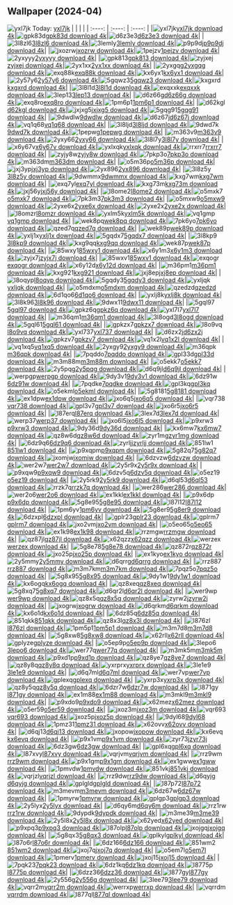 ## Wallpaper (2024-04)
![yxl7jk](https://w.wallhaven.cc/full/yx/wallhaven-yxl7jk.png) Today: [yxl7jk](https://th.wallhaven.cc/small/yx/yxl7jk.jpg)
|      |      |      |
| :----: | :----: | :----: |
|![yxl7jk](https://th.wallhaven.cc/small/yx/yxl7jk.jpg)[yxl7jk download 4k](https://wallhaven.cc/w/yxl7jk)|![gpk83d](https://th.wallhaven.cc/small/gp/gpk83d.jpg)[gpk83d download 4k](https://wallhaven.cc/w/gpk83d)|![d6z3e3](https://th.wallhaven.cc/small/d6/d6z3e3.jpg)[d6z3e3 download 4k](https://wallhaven.cc/w/d6z3e3)|
|![3l8zl6](https://th.wallhaven.cc/small/3l/3l8zl6.jpg)[3l8zl6 download 4k](https://wallhaven.cc/w/3l8zl6)|![3lemly](https://th.wallhaven.cc/small/3l/3lemly.jpg)[3lemly download 4k](https://wallhaven.cc/w/3lemly)|![p9p9dj](https://th.wallhaven.cc/small/p9/p9p9dj.jpg)[p9p9dj download 4k](https://wallhaven.cc/w/p9p9dj)|
|![jxozrw](https://th.wallhaven.cc/small/jx/jxozrw.jpg)[jxozrw download 4k](https://wallhaven.cc/w/jxozrw)|![1pejzv](https://th.wallhaven.cc/small/1p/1pejzv.jpg)[1pejzv download 4k](https://wallhaven.cc/w/1pejzv)|![2yxyyy](https://th.wallhaven.cc/small/2y/2yxyyy.jpg)[2yxyyy download 4k](https://wallhaven.cc/w/2yxyyy)|
|![gpk813](https://th.wallhaven.cc/small/gp/gpk813.jpg)[gpk813 download 4k](https://wallhaven.cc/w/gpk813)|![zyjxej](https://th.wallhaven.cc/small/zy/zyjxej.jpg)[zyjxej download 4k](https://wallhaven.cc/w/zyjxej)|![2yx1xx](https://th.wallhaven.cc/small/2y/2yx1xx.jpg)[2yx1xx download 4k](https://wallhaven.cc/w/2yx1xx)|
|![2yxgqg](https://th.wallhaven.cc/small/2y/2yxgqg.jpg)[2yxgqg download 4k](https://wallhaven.cc/w/2yxgqg)|![exq88k](https://th.wallhaven.cc/small/ex/exq88k.jpg)[exq88k download 4k](https://wallhaven.cc/w/exq88k)|![kx6yx1](https://th.wallhaven.cc/small/kx/kx6yx1.jpg)[kx6yx1 download 4k](https://wallhaven.cc/w/kx6yx1)|
|![2y57y6](https://th.wallhaven.cc/small/2y/2y57y6.jpg)[2y57y6 download 4k](https://wallhaven.cc/w/2y57y6)|![5gqwz3](https://th.wallhaven.cc/small/5g/5gqwz3.jpg)[5gqwz3 download 4k](https://wallhaven.cc/w/5gqwz3)|![kxgxrd](https://th.wallhaven.cc/small/kx/kxgxrd.jpg)[kxgxrd download 4k](https://wallhaven.cc/w/kxgxrd)|
|![3l8l1d](https://th.wallhaven.cc/small/3l/3l8l1d.jpg)[3l8l1d download 4k](https://wallhaven.cc/w/3l8l1d)|![exqxxk](https://th.wallhaven.cc/small/ex/exqxxk.jpg)[exqxxk download 4k](https://wallhaven.cc/w/exqxxk)|![3lep13](https://th.wallhaven.cc/small/3l/3lep13.jpg)[3lep13 download 4k](https://wallhaven.cc/w/3lep13)|
|![d6z66g](https://th.wallhaven.cc/small/d6/d6z66g.jpg)[d6z66g download 4k](https://wallhaven.cc/w/d6z66g)|![exq8ro](https://th.wallhaven.cc/small/ex/exq8ro.jpg)[exq8ro download 4k](https://wallhaven.cc/w/exq8ro)|![1pm6p1](https://th.wallhaven.cc/small/1p/1pm6p1.jpg)[1pm6p1 download 4k](https://wallhaven.cc/w/1pm6p1)|
|![d62kgl](https://th.wallhaven.cc/small/d6/d62kgl.jpg)[d62kgl download 4k](https://wallhaven.cc/w/d62kgl)|![jxjxg5](https://th.wallhaven.cc/small/jx/jxjxg5.jpg)[jxjxg5 download 4k](https://wallhaven.cc/w/jxjxg5)|![5gqg91](https://th.wallhaven.cc/small/5g/5gqg91.jpg)[5gqg91 download 4k](https://wallhaven.cc/w/5gqg91)|
|![9dwdlw](https://th.wallhaven.cc/small/9d/9dwdlw.jpg)[9dwdlw download 4k](https://wallhaven.cc/w/9dwdlw)|![d6z67j](https://th.wallhaven.cc/small/d6/d6z67j.jpg)[d6z67j download 4k](https://wallhaven.cc/w/d6z67j)|![vq1q68](https://th.wallhaven.cc/small/vq/vq1q68.jpg)[vq1q68 download 4k](https://wallhaven.cc/w/vq1q68)|
|![3l8ljd](https://th.wallhaven.cc/small/3l/3l8ljd.jpg)[3l8ljd download 4k](https://wallhaven.cc/w/3l8ljd)|![9dwd7k](https://th.wallhaven.cc/small/9d/9dwd7k.jpg)[9dwd7k download 4k](https://wallhaven.cc/w/9dwd7k)|![1pepwg](https://th.wallhaven.cc/small/1p/1pepwg.jpg)[1pepwg download 4k](https://wallhaven.cc/w/1pepwg)|
|![m363v9](https://th.wallhaven.cc/small/m3/m363v9.jpg)[m363v9 download 4k](https://wallhaven.cc/w/m363v9)|![2yxy66](https://th.wallhaven.cc/small/2y/2yxy66.jpg)[2yxy66 download 4k](https://wallhaven.cc/w/2yxy66)|![3l8l7y](https://th.wallhaven.cc/small/3l/3l8l7y.jpg)[3l8l7y download 4k](https://wallhaven.cc/w/3l8l7y)|
|![x6y67v](https://th.wallhaven.cc/small/x6/x6y67v.jpg)[x6y67v download 4k](https://wallhaven.cc/w/x6y67v)|![yxlxqk](https://th.wallhaven.cc/small/yx/yxlxqk.jpg)[yxlxqk download 4k](https://wallhaven.cc/w/yxlxqk)|![rrxrr7](https://th.wallhaven.cc/small/rr/rrxrr7.jpg)[rrxrr7 download 4k](https://wallhaven.cc/w/rrxrr7)|
|![zyjy8w](https://th.wallhaven.cc/small/zy/zyjy8w.jpg)[zyjy8w download 4k](https://wallhaven.cc/w/zyjy8w)|![7pkp3o](https://th.wallhaven.cc/small/7p/7pkp3o.jpg)[7pkp3o download 4k](https://wallhaven.cc/w/7pkp3o)|![m363dm](https://th.wallhaven.cc/small/m3/m363dm.jpg)[m363dm download 4k](https://wallhaven.cc/w/m363dm)|
|![o5m36p](https://th.wallhaven.cc/small/o5/o5m36p.jpg)[o5m36p download 4k](https://wallhaven.cc/w/o5m36p)|![jxj3yp](https://th.wallhaven.cc/small/jx/jxj3yp.jpg)[jxj3yp download 4k](https://wallhaven.cc/w/jxj3yp)|![2yx896](https://th.wallhaven.cc/small/2y/2yx896.jpg)[2yx896 download 4k](https://wallhaven.cc/w/2yx896)|
|![3l8z5y](https://th.wallhaven.cc/small/3l/3l8z5y.jpg)[3l8z5y download 4k](https://wallhaven.cc/w/3l8z5y)|![9dwmmx](https://th.wallhaven.cc/small/9d/9dwmmx.jpg)[9dwmmx download 4k](https://wallhaven.cc/w/9dwmmx)|![kxg7wm](https://th.wallhaven.cc/small/kx/kxg7wm.jpg)[kxg7wm download 4k](https://wallhaven.cc/w/kxg7wm)|
|![exq7yl](https://th.wallhaven.cc/small/ex/exq7yl.jpg)[exq7yl download 4k](https://wallhaven.cc/w/exq7yl)|![kxg73m](https://th.wallhaven.cc/small/kx/kxg73m.jpg)[kxg73m download 4k](https://wallhaven.cc/w/kxg73m)|![jxj56y](https://th.wallhaven.cc/small/jx/jxj56y.jpg)[jxj56y download 4k](https://wallhaven.cc/w/jxj56y)|
|![l8ome2](https://th.wallhaven.cc/small/l8/l8ome2.jpg)[l8ome2 download 4k](https://wallhaven.cc/w/l8ome2)|![o5mxk7](https://th.wallhaven.cc/small/o5/o5mxk7.jpg)[o5mxk7 download 4k](https://wallhaven.cc/w/o5mxk7)|![7pk3m3](https://th.wallhaven.cc/small/7p/7pk3m3.jpg)[7pk3m3 download 4k](https://wallhaven.cc/w/7pk3m3)|
|![o5mxw9](https://th.wallhaven.cc/small/o5/o5mxw9.jpg)[o5mxw9 download 4k](https://wallhaven.cc/w/o5mxw9)|![2yxe6x](https://th.wallhaven.cc/small/2y/2yxe6x.jpg)[2yxe6x download 4k](https://wallhaven.cc/w/2yxe6x)|![2yxe2x](https://th.wallhaven.cc/small/2y/2yxe2x.jpg)[2yxe2x download 4k](https://wallhaven.cc/w/2yxe2x)|
|![l8omzr](https://th.wallhaven.cc/small/l8/l8omzr.jpg)[l8omzr download 4k](https://wallhaven.cc/w/l8omzr)|![yxlm5k](https://th.wallhaven.cc/small/yx/yxlm5k.jpg)[yxlm5k download 4k](https://wallhaven.cc/w/yxlm5k)|![vq1gmp](https://th.wallhaven.cc/small/vq/vq1gmp.jpg)[vq1gmp download 4k](https://wallhaven.cc/w/vq1gmp)|
|![wek8pq](https://th.wallhaven.cc/small/we/wek8pq.jpg)[wek8pq download 4k](https://wallhaven.cc/w/wek8pq)|![7pk6yo](https://th.wallhaven.cc/small/7p/7pk6yo.jpg)[7pk6yo download 4k](https://wallhaven.cc/w/7pk6yo)|![qzed7q](https://th.wallhaven.cc/small/qz/qzed7q.jpg)[qzed7q download 4k](https://wallhaven.cc/w/qzed7q)|
|![wek89p](https://th.wallhaven.cc/small/we/wek89p.jpg)[wek89p download 4k](https://wallhaven.cc/w/wek89p)|![yxlj1x](https://th.wallhaven.cc/small/yx/yxlj1x.jpg)[yxlj1x download 4k](https://wallhaven.cc/w/yxlj1x)|![5gqdx7](https://th.wallhaven.cc/small/5g/5gqdx7.jpg)[5gqdx7 download 4k](https://wallhaven.cc/w/5gqdx7)|
|![3l8kp9](https://th.wallhaven.cc/small/3l/3l8kp9.jpg)[3l8kp9 download 4k](https://wallhaven.cc/w/3l8kp9)|![kxg9qq](https://th.wallhaven.cc/small/kx/kxg9qq.jpg)[kxg9qq download 4k](https://wallhaven.cc/w/kxg9qq)|![wek87p](https://th.wallhaven.cc/small/we/wek87p.jpg)[wek87p download 4k](https://wallhaven.cc/w/wek87p)|
|![85wxy1](https://th.wallhaven.cc/small/85/85wxy1.jpg)[85wxy1 download 4k](https://wallhaven.cc/w/85wxy1)|![x6y1m3](https://th.wallhaven.cc/small/x6/x6y1m3.jpg)[x6y1m3 download 4k](https://wallhaven.cc/w/x6y1m3)|![zyjx7j](https://th.wallhaven.cc/small/zy/zyjx7j.jpg)[zyjx7j download 4k](https://wallhaven.cc/w/zyjx7j)|
|![85wxv1](https://th.wallhaven.cc/small/85/85wxv1.jpg)[85wxv1 download 4k](https://wallhaven.cc/w/85wxv1)|![exqogr](https://th.wallhaven.cc/small/ex/exqogr.jpg)[exqogr download 4k](https://wallhaven.cc/w/exqogr)|![x6y12d](https://th.wallhaven.cc/small/x6/x6y12d.jpg)[x6y12d download 4k](https://wallhaven.cc/w/x6y12d)|
|![m36pm1](https://th.wallhaven.cc/small/m3/m36pm1.jpg)[m36pm1 download 4k](https://wallhaven.cc/w/m36pm1)|![kxg921](https://th.wallhaven.cc/small/kx/kxg921.jpg)[kxg921 download 4k](https://wallhaven.cc/w/kxg921)|![jxj8ep](https://th.wallhaven.cc/small/jx/jxj8ep.jpg)[jxj8ep download 4k](https://wallhaven.cc/w/jxj8ep)|
|![l8oqyp](https://th.wallhaven.cc/small/l8/l8oqyp.jpg)[l8oqyp download 4k](https://wallhaven.cc/w/l8oqyp)|![5gqdy3](https://th.wallhaven.cc/small/5g/5gqdy3.jpg)[5gqdy3 download 4k](https://wallhaven.cc/w/5gqdy3)|![yxljqk](https://th.wallhaven.cc/small/yx/yxljqk.jpg)[yxljqk download 4k](https://wallhaven.cc/w/yxljqk)|
|![o5mdxm](https://th.wallhaven.cc/small/o5/o5mdxm.jpg)[o5mdxm download 4k](https://wallhaven.cc/w/o5mdxm)|![qzedzd](https://th.wallhaven.cc/small/qz/qzedzd.jpg)[qzedzd download 4k](https://wallhaven.cc/w/qzedzd)|![6d1qo6](https://th.wallhaven.cc/small/6d/6d1qo6.jpg)[6d1qo6 download 4k](https://wallhaven.cc/w/6d1qo6)|
|![yxlj8k](https://th.wallhaven.cc/small/yx/yxlj8k.jpg)[yxlj8k download 4k](https://wallhaven.cc/w/yxlj8k)|![3l8k96](https://th.wallhaven.cc/small/3l/3l8k96.jpg)[3l8k96 download 4k](https://wallhaven.cc/w/3l8k96)|![9dwx11](https://th.wallhaven.cc/small/9d/9dwx11.jpg)[9dwx11 download 4k](https://wallhaven.cc/w/9dwx11)|
|![5gql97](https://th.wallhaven.cc/small/5g/5gql97.jpg)[5gql97 download 4k](https://wallhaven.cc/w/5gql97)|![gpkz6q](https://th.wallhaven.cc/small/gp/gpkz6q.jpg)[gpkz6q download 4k](https://wallhaven.cc/w/gpkz6q)|![yxl7l7](https://th.wallhaven.cc/small/yx/yxl7l7.jpg)[yxl7l7 download 4k](https://wallhaven.cc/w/yxl7l7)|
|![m36qm1](https://th.wallhaven.cc/small/m3/m36qm1.jpg)[m36qm1 download 4k](https://wallhaven.cc/w/m36qm1)|![3l8ogd](https://th.wallhaven.cc/small/3l/3l8ogd.jpg)[3l8ogd download 4k](https://wallhaven.cc/w/3l8ogd)|![5gql61](https://th.wallhaven.cc/small/5g/5gql61.jpg)[5gql61 download 4k](https://wallhaven.cc/w/5gql61)|
|![gpkzx7](https://th.wallhaven.cc/small/gp/gpkzx7.jpg)[gpkzx7 download 4k](https://wallhaven.cc/w/gpkzx7)|![l8o9vq](https://th.wallhaven.cc/small/l8/l8o9vq.jpg)[l8o9vq download 4k](https://wallhaven.cc/w/l8o9vq)|![yxl737](https://th.wallhaven.cc/small/yx/yxl737.jpg)[yxl737 download 4k](https://wallhaven.cc/w/yxl737)|
|![d6zx2j](https://th.wallhaven.cc/small/d6/d6zx2j.jpg)[d6zx2j download 4k](https://wallhaven.cc/w/d6zx2j)|![gpkzv7](https://th.wallhaven.cc/small/gp/gpkzv7.jpg)[gpkzv7 download 4k](https://wallhaven.cc/w/gpkzv7)|![vq1x2l](https://th.wallhaven.cc/small/vq/vq1x2l.jpg)[vq1x2l download 4k](https://wallhaven.cc/w/vq1x2l)|
|![vq1xq5](https://th.wallhaven.cc/small/vq/vq1xq5.jpg)[vq1xq5 download 4k](https://wallhaven.cc/w/vq1xq5)|![2yxgy9](https://th.wallhaven.cc/small/2y/2yxgy9.jpg)[2yxgy9 download 4k](https://wallhaven.cc/w/2yxgy9)|![m36qpk](https://th.wallhaven.cc/small/m3/m36qpk.jpg)[m36qpk download 4k](https://wallhaven.cc/w/m36qpk)|
|![7pqddo](https://th.wallhaven.cc/small/7p/7pqddo.jpg)[7pqddo download 4k](https://wallhaven.cc/w/7pqddo)|![gpl33d](https://th.wallhaven.cc/small/gp/gpl33d.jpg)[gpl33d download 4k](https://wallhaven.cc/w/gpl33d)|![m3m88m](https://th.wallhaven.cc/small/m3/m3m88m.jpg)[m3m88m download 4k](https://wallhaven.cc/w/m3m88m)|
|![o5ekk7](https://th.wallhaven.cc/small/o5/o5ekk7.jpg)[o5ekk7 download 4k](https://wallhaven.cc/w/o5ekk7)|![2y5pqg](https://th.wallhaven.cc/small/2y/2y5pqg.jpg)[2y5pqg download 4k](https://wallhaven.cc/w/2y5pqg)|![d6q9jl](https://th.wallhaven.cc/small/d6/d6q9jl.jpg)[d6q9jl download 4k](https://wallhaven.cc/w/d6q9jl)|
|![werpgp](https://th.wallhaven.cc/small/we/werpgp.jpg)[werpgp download 4k](https://wallhaven.cc/w/werpgp)|![9dy3v1](https://th.wallhaven.cc/small/9d/9dy3v1.jpg)[9dy3v1 download 4k](https://wallhaven.cc/w/9dy3v1)|![6dz91w](https://th.wallhaven.cc/small/6d/6dz91w.jpg)[6dz91w download 4k](https://wallhaven.cc/w/6dz91w)|
|![7pqdke](https://th.wallhaven.cc/small/7p/7pqdke.jpg)[7pqdke download 4k](https://wallhaven.cc/w/7pqdke)|![gpl3kq](https://th.wallhaven.cc/small/gp/gpl3kq.jpg)[gpl3kq download 4k](https://wallhaven.cc/w/gpl3kq)|![o5ekml](https://th.wallhaven.cc/small/o5/o5ekml.jpg)[o5ekml download 4k](https://wallhaven.cc/w/o5ekml)|
|![5g8181](https://th.wallhaven.cc/small/5g/5g8181.jpg)[5g8181 download 4k](https://wallhaven.cc/w/5g8181)|![ex1dpw](https://th.wallhaven.cc/small/ex/ex1dpw.jpg)[ex1dpw download 4k](https://wallhaven.cc/w/ex1dpw)|![jxo6q5](https://th.wallhaven.cc/small/jx/jxo6q5.jpg)[jxo6q5 download 4k](https://wallhaven.cc/w/jxo6q5)|
|![vqr738](https://th.wallhaven.cc/small/vq/vqr738.jpg)[vqr738 download 4k](https://wallhaven.cc/w/vqr738)|![gpl3v7](https://th.wallhaven.cc/small/gp/gpl3v7.jpg)[gpl3v7 download 4k](https://wallhaven.cc/w/gpl3v7)|![jxo6r5](https://th.wallhaven.cc/small/jx/jxo6r5.jpg)[jxo6r5 download 4k](https://wallhaven.cc/w/jxo6r5)|
|![l87erq](https://th.wallhaven.cc/small/l8/l87erq.jpg)[l87erq download 4k](https://wallhaven.cc/w/l87erq)|![3lex7d](https://th.wallhaven.cc/small/3l/3lex7d.jpg)[3lex7d download 4k](https://wallhaven.cc/w/3lex7d)|![werp37](https://th.wallhaven.cc/small/we/werp37.jpg)[werp37 download 4k](https://wallhaven.cc/w/werp37)|
|![jxo6l5](https://th.wallhaven.cc/small/jx/jxo6l5.jpg)[jxo6l5 download 4k](https://wallhaven.cc/w/jxo6l5)|![p9xrw3](https://th.wallhaven.cc/small/p9/p9xrw3.jpg)[p9xrw3 download 4k](https://wallhaven.cc/w/p9xrw3)|![9dy36d](https://th.wallhaven.cc/small/9d/9dy36d.jpg)[9dy36d download 4k](https://wallhaven.cc/w/9dy36d)|
|![kx6mw7](https://th.wallhaven.cc/small/kx/kx6mw7.jpg)[kx6mw7 download 4k](https://wallhaven.cc/w/kx6mw7)|![qz8w6d](https://th.wallhaven.cc/small/qz/qz8w6d.jpg)[qz8w6d download 4k](https://wallhaven.cc/w/qz8w6d)|![zyr1mg](https://th.wallhaven.cc/small/zy/zyr1mg.jpg)[zyr1mg download 4k](https://wallhaven.cc/w/zyr1mg)|
|![6dz9q6](https://th.wallhaven.cc/small/6d/6dz9q6.jpg)[6dz9q6 download 4k](https://wallhaven.cc/w/6dz9q6)|![zyrljj](https://th.wallhaven.cc/small/zy/zyrljj.jpg)[zyrljj download 4k](https://wallhaven.cc/w/zyrljj)|![851lw1](https://th.wallhaven.cc/small/85/851lw1.jpg)[851lw1 download 4k](https://wallhaven.cc/w/851lw1)|
|![p9xqpm](https://th.wallhaven.cc/small/p9/p9xqpm.jpg)[p9xqpm download 4k](https://wallhaven.cc/w/p9xqpm)|![5g82q7](https://th.wallhaven.cc/small/5g/5g82q7.jpg)[5g82q7 download 4k](https://wallhaven.cc/w/5g82q7)|![jxomjw](https://th.wallhaven.cc/small/jx/jxomjw.jpg)[jxomjw download 4k](https://wallhaven.cc/w/jxomjw)|
|![6dzvzw](https://th.wallhaven.cc/small/6d/6dzvzw.jpg)[6dzvzw download 4k](https://wallhaven.cc/w/6dzvzw)|![wer2w7](https://th.wallhaven.cc/small/we/wer2w7.jpg)[wer2w7 download 4k](https://wallhaven.cc/w/wer2w7)|![2y5r9x](https://th.wallhaven.cc/small/2y/2y5r9x.jpg)[2y5r9x download 4k](https://wallhaven.cc/w/2y5r9x)|
|![p9xqw9](https://th.wallhaven.cc/small/p9/p9xqw9.jpg)[p9xqw9 download 4k](https://wallhaven.cc/w/p9xqw9)|![6dzv5q](https://th.wallhaven.cc/small/6d/6dzv5q.jpg)[6dzv5q download 4k](https://wallhaven.cc/w/6dzv5q)|![o5ez19](https://th.wallhaven.cc/small/o5/o5ez19.jpg)[o5ez19 download 4k](https://wallhaven.cc/w/o5ez19)|
|![2y5rk9](https://th.wallhaven.cc/small/2y/2y5rk9.jpg)[2y5rk9 download 4k](https://wallhaven.cc/w/2y5rk9)|![d6ql53](https://th.wallhaven.cc/small/d6/d6ql53.jpg)[d6ql53 download 4k](https://wallhaven.cc/w/d6ql53)|![rrzk7q](https://th.wallhaven.cc/small/rr/rrzk7q.jpg)[rrzk7q download 4k](https://wallhaven.cc/w/rrzk7q)|
|![wer286](https://th.wallhaven.cc/small/we/wer286.jpg)[wer286 download 4k](https://wallhaven.cc/w/wer286)|![wer2o6](https://th.wallhaven.cc/small/we/wer2o6.jpg)[wer2o6 download 4k](https://wallhaven.cc/w/wer2o6)|![ex1kkl](https://th.wallhaven.cc/small/ex/ex1kkl.jpg)[ex1kkl download 4k](https://wallhaven.cc/w/ex1kkl)|
|![p9x6dp](https://th.wallhaven.cc/small/p9/p9x6dp.jpg)[p9x6dp download 4k](https://wallhaven.cc/w/p9x6dp)|![5g8e95](https://th.wallhaven.cc/small/5g/5g8e95.jpg)[5g8e95 download 4k](https://wallhaven.cc/w/5g8e95)|![l87l12](https://th.wallhaven.cc/small/l8/l87l12.jpg)[l87l12 download 4k](https://wallhaven.cc/w/l87l12)|
|![1pm6yv](https://th.wallhaven.cc/small/1p/1pm6yv.jpg)[1pm6yv download 4k](https://wallhaven.cc/w/1pm6yv)|![5g8er9](https://th.wallhaven.cc/small/5g/5g8er9.jpg)[5g8er9 download 4k](https://wallhaven.cc/w/5g8er9)|![6dzxpl](https://th.wallhaven.cc/small/6d/6dzxpl.jpg)[6dzxpl download 4k](https://wallhaven.cc/w/6dzxpl)|
|![gplr23](https://th.wallhaven.cc/small/gp/gplr23.jpg)[gplr23 download 4k](https://wallhaven.cc/w/gplr23)|![gplrm7](https://th.wallhaven.cc/small/gp/gplrm7.jpg)[gplrm7 download 4k](https://wallhaven.cc/w/gplrm7)|![jxo2vm](https://th.wallhaven.cc/small/jx/jxo2vm.jpg)[jxo2vm download 4k](https://wallhaven.cc/w/jxo2vm)|
|![o5eo65](https://th.wallhaven.cc/small/o5/o5eo65.jpg)[o5eo65 download 4k](https://wallhaven.cc/w/o5eo65)|![ex1k98](https://th.wallhaven.cc/small/ex/ex1k98.jpg)[ex1k98 download 4k](https://wallhaven.cc/w/ex1k98)|![rrzmgw](https://th.wallhaven.cc/small/rr/rrzmgw.jpg)[rrzmgw download 4k](https://wallhaven.cc/w/rrzmgw)|
|![qz87jl](https://th.wallhaven.cc/small/qz/qz87jl.jpg)[qz87jl download 4k](https://wallhaven.cc/w/qz87jl)|![x62qzz](https://th.wallhaven.cc/small/x6/x62qzz.jpg)[x62qzz download 4k](https://wallhaven.cc/w/x62qzz)|![werzex](https://th.wallhaven.cc/small/we/werzex.jpg)[werzex download 4k](https://wallhaven.cc/w/werzex)|
|![5g8e78](https://th.wallhaven.cc/small/5g/5g8e78.jpg)[5g8e78 download 4k](https://wallhaven.cc/w/5g8e78)|![qz872r](https://th.wallhaven.cc/small/qz/qz872r.jpg)[qz872r download 4k](https://wallhaven.cc/w/qz872r)|![jxo25p](https://th.wallhaven.cc/small/jx/jxo25p.jpg)[jxo25p download 4k](https://wallhaven.cc/w/jxo25p)|
|![ex1kyo](https://th.wallhaven.cc/small/ex/ex1kyo.jpg)[ex1kyo download 4k](https://wallhaven.cc/w/ex1kyo)|![2y5mmy](https://th.wallhaven.cc/small/2y/2y5mmy.jpg)[2y5mmy download 4k](https://wallhaven.cc/w/2y5mmy)|![d6qrrg](https://th.wallhaven.cc/small/d6/d6qrrg.jpg)[d6qrrg download 4k](https://wallhaven.cc/w/d6qrrg)|
|![rrz887](https://th.wallhaven.cc/small/rr/rrz887.jpg)[rrz887 download 4k](https://wallhaven.cc/w/rrz887)|![m3m7km](https://th.wallhaven.cc/small/m3/m3m7km.jpg)[m3m7km download 4k](https://wallhaven.cc/w/m3m7km)|![7pqz5o](https://th.wallhaven.cc/small/7p/7pqz5o.jpg)[7pqz5o download 4k](https://wallhaven.cc/w/7pqz5o)|
|![5g8x95](https://th.wallhaven.cc/small/5g/5g8x95.jpg)[5g8x95 download 4k](https://wallhaven.cc/w/5g8x95)|![9dy1w1](https://th.wallhaven.cc/small/9d/9dy1w1.jpg)[9dy1w1 download 4k](https://wallhaven.cc/w/9dy1w1)|![kx6ogq](https://th.wallhaven.cc/small/kx/kx6ogq.jpg)[kx6ogq download 4k](https://wallhaven.cc/w/kx6ogq)|
|![qz8xeq](https://th.wallhaven.cc/small/qz/qz8xeq.jpg)[qz8xeq download 4k](https://wallhaven.cc/w/qz8xeq)|![5g8xq7](https://th.wallhaven.cc/small/5g/5g8xq7.jpg)[5g8xq7 download 4k](https://wallhaven.cc/w/5g8xq7)|![d6qr2l](https://th.wallhaven.cc/small/d6/d6qr2l.jpg)[d6qr2l download 4k](https://wallhaven.cc/w/d6qr2l)|
|![wer9wp](https://th.wallhaven.cc/small/we/wer9wp.jpg)[wer9wp download 4k](https://wallhaven.cc/w/wer9wp)|![qz8x5q](https://th.wallhaven.cc/small/qz/qz8x5q.jpg)[qz8x5q download 4k](https://wallhaven.cc/w/qz8x5q)|![zyrw2j](https://th.wallhaven.cc/small/zy/zyrw2j.jpg)[zyrw2j download 4k](https://wallhaven.cc/w/zyrw2j)|
|![jxogrw](https://th.wallhaven.cc/small/jx/jxogrw.jpg)[jxogrw download 4k](https://wallhaven.cc/w/jxogrw)|![d6qrkm](https://th.wallhaven.cc/small/d6/d6qrkm.jpg)[d6qrkm download 4k](https://wallhaven.cc/w/d6qrkm)|![kx6o1d](https://th.wallhaven.cc/small/kx/kx6o1d.jpg)[kx6o1d download 4k](https://wallhaven.cc/w/kx6o1d)|
|![6dz85q](https://th.wallhaven.cc/small/6d/6dz85q.jpg)[6dz85q download 4k](https://wallhaven.cc/w/6dz85q)|![851qkk](https://th.wallhaven.cc/small/85/851qkk.jpg)[851qkk download 4k](https://wallhaven.cc/w/851qkk)|![qz8x3l](https://th.wallhaven.cc/small/qz/qz8x3l.jpg)[qz8x3l download 4k](https://wallhaven.cc/w/qz8x3l)|
|![l876zl](https://th.wallhaven.cc/small/l8/l876zl.jpg)[l876zl download 4k](https://wallhaven.cc/w/l876zl)|![1pm5p1](https://th.wallhaven.cc/small/1p/1pm5p1.jpg)[1pm5p1 download 4k](https://wallhaven.cc/w/1pm5p1)|![m3m7d8](https://th.wallhaven.cc/small/m3/m3m7d8.jpg)[m3m7d8 download 4k](https://wallhaven.cc/w/m3m7d8)|
|![5g8xw8](https://th.wallhaven.cc/small/5g/5g8xw8.jpg)[5g8xw8 download 4k](https://wallhaven.cc/w/5g8xw8)|![x62rll](https://th.wallhaven.cc/small/x6/x62rll.jpg)[x62rll download 4k](https://wallhaven.cc/w/x62rll)|![gplyze](https://th.wallhaven.cc/small/gp/gplyze.jpg)[gplyze download 4k](https://wallhaven.cc/w/gplyze)|
|![o5ep9p](https://th.wallhaven.cc/small/o5/o5ep9p.jpg)[o5ep9p download 4k](https://wallhaven.cc/w/o5ep9p)|![3lepo6](https://th.wallhaven.cc/small/3l/3lepo6.jpg)[3lepo6 download 4k](https://wallhaven.cc/w/3lepo6)|![wer77q](https://th.wallhaven.cc/small/we/wer77q.jpg)[wer77q download 4k](https://wallhaven.cc/w/wer77q)|
|![m3mk5m](https://th.wallhaven.cc/small/m3/m3mk5m.jpg)[m3mk5m download 4k](https://wallhaven.cc/w/m3mk5m)|![p9xd1p](https://th.wallhaven.cc/small/p9/p9xd1p.jpg)[p9xd1p download 4k](https://wallhaven.cc/w/p9xd1p)|![qz8ye7](https://th.wallhaven.cc/small/qz/qz8ye7.jpg)[qz8ye7 download 4k](https://wallhaven.cc/w/qz8ye7)|
|![qz8y8q](https://th.wallhaven.cc/small/qz/qz8y8q.jpg)[qz8y8q download 4k](https://wallhaven.cc/w/qz8y8q)|![yxrprx](https://th.wallhaven.cc/small/yx/yxrprx.jpg)[yxrprx download 4k](https://wallhaven.cc/w/yxrprx)|![3le1e9](https://th.wallhaven.cc/small/3l/3le1e9.jpg)[3le1e9 download 4k](https://wallhaven.cc/w/3le1e9)|
|![d6q7ml](https://th.wallhaven.cc/small/d6/d6q7ml.jpg)[d6q7ml download 4k](https://wallhaven.cc/w/d6q7ml)|![wer7vp](https://th.wallhaven.cc/small/we/wer7vp.jpg)[wer7vp download 4k](https://wallhaven.cc/w/wer7vp)|![gplexq](https://th.wallhaven.cc/small/gp/gplexq.jpg)[gplexq download 4k](https://wallhaven.cc/w/gplexq)|
|![yxrp3x](https://th.wallhaven.cc/small/yx/yxrp3x.jpg)[yxrp3x download 4k](https://wallhaven.cc/w/yxrp3x)|![qz8y5q](https://th.wallhaven.cc/small/qz/qz8y5q.jpg)[qz8y5q download 4k](https://wallhaven.cc/w/qz8y5q)|![6dzr7w](https://th.wallhaven.cc/small/6d/6dzr7w.jpg)[6dzr7w download 4k](https://wallhaven.cc/w/6dzr7w)|
|![l871gy](https://th.wallhaven.cc/small/l8/l871gy.jpg)[l871gy download 4k](https://wallhaven.cc/w/l871gy)|![ex1m88](https://th.wallhaven.cc/small/ex/ex1m88.jpg)[ex1m88 download 4k](https://wallhaven.cc/w/ex1m88)|![m3mkl9](https://th.wallhaven.cc/small/m3/m3mkl9.jpg)[m3mkl9 download 4k](https://wallhaven.cc/w/m3mkl9)|
|![p9xdo9](https://th.wallhaven.cc/small/p9/p9xdo9.jpg)[p9xdo9 download 4k](https://wallhaven.cc/w/p9xdo9)|![x62mez](https://th.wallhaven.cc/small/x6/x62mez.jpg)[x62mez download 4k](https://wallhaven.cc/w/x62mez)|![o5er59](https://th.wallhaven.cc/small/o5/o5er59.jpg)[o5er59 download 4k](https://wallhaven.cc/w/o5er59)|
|![jxoz3m](https://th.wallhaven.cc/small/jx/jxoz3m.jpg)[jxoz3m download 4k](https://wallhaven.cc/w/jxoz3m)|![vqr693](https://th.wallhaven.cc/small/vq/vqr693.jpg)[vqr693 download 4k](https://wallhaven.cc/w/vqr693)|![jxoz5p](https://th.wallhaven.cc/small/jx/jxoz5p.jpg)[jxoz5p download 4k](https://wallhaven.cc/w/jxoz5p)|
|![9dyl68](https://th.wallhaven.cc/small/9d/9dyl68.jpg)[9dyl68 download 4k](https://wallhaven.cc/w/9dyl68)|![1pmz31](https://th.wallhaven.cc/small/1p/1pmz31.jpg)[1pmz31 download 4k](https://wallhaven.cc/w/1pmz31)|![x62ovv](https://th.wallhaven.cc/small/x6/x62ovv.jpg)[x62ovv download 4k](https://wallhaven.cc/w/x62ovv)|
|![d6qj13](https://th.wallhaven.cc/small/d6/d6qj13.jpg)[d6qj13 download 4k](https://wallhaven.cc/w/d6qj13)|![jxopow](https://th.wallhaven.cc/small/jx/jxopow.jpg)[jxopow download 4k](https://wallhaven.cc/w/jxopow)|![kx6evq](https://th.wallhaven.cc/small/kx/kx6evq.jpg)[kx6evq download 4k](https://wallhaven.cc/w/kx6evq)|
|![p9x1vm](https://th.wallhaven.cc/small/p9/p9x1vm.jpg)[p9x1vm download 4k](https://wallhaven.cc/w/p9x1vm)|![zyr73j](https://th.wallhaven.cc/small/zy/zyr73j.jpg)[zyr73j download 4k](https://wallhaven.cc/w/zyr73j)|![6dz3gw](https://th.wallhaven.cc/small/6d/6dz3gw.jpg)[6dz3gw download 4k](https://wallhaven.cc/w/6dz3gw)|
|![gpl6xq](https://th.wallhaven.cc/small/gp/gpl6xq.jpg)[gpl6xq download 4k](https://wallhaven.cc/w/gpl6xq)|![l87xvy](https://th.wallhaven.cc/small/l8/l87xvy.jpg)[l87xvy download 4k](https://wallhaven.cc/w/l87xvy)|![vqrjvm](https://th.wallhaven.cc/small/vq/vqrjvm.jpg)[vqrjvm download 4k](https://wallhaven.cc/w/vqrjvm)|
|![rrz9wm](https://th.wallhaven.cc/small/rr/rrz9wm.jpg)[rrz9wm download 4k](https://wallhaven.cc/w/rrz9wm)|![p9x1gm](https://th.wallhaven.cc/small/p9/p9x1gm.jpg)[p9x1gm download 4k](https://wallhaven.cc/w/p9x1gm)|![ex1gww](https://th.wallhaven.cc/small/ex/ex1gww.jpg)[ex1gww download 4k](https://wallhaven.cc/w/ex1gww)|
|![1pmvdw](https://th.wallhaven.cc/small/1p/1pmvdw.jpg)[1pmvdw download 4k](https://wallhaven.cc/w/1pmvdw)|![851vkj](https://th.wallhaven.cc/small/85/851vkj.jpg)[851vkj download 4k](https://wallhaven.cc/w/851vkj)|![vqrjzl](https://th.wallhaven.cc/small/vq/vqrjzl.jpg)[vqrjzl download 4k](https://wallhaven.cc/w/vqrjzl)|
|![rrz9dw](https://th.wallhaven.cc/small/rr/rrz9dw.jpg)[rrz9dw download 4k](https://wallhaven.cc/w/rrz9dw)|![d6qyjg](https://th.wallhaven.cc/small/d6/d6qyjg.jpg)[d6qyjg download 4k](https://wallhaven.cc/w/d6qyjg)|![gplgld](https://th.wallhaven.cc/small/gp/gplgld.jpg)[gplgld download 4k](https://wallhaven.cc/w/gplgld)|
|![l87p72](https://th.wallhaven.cc/small/l8/l87p72.jpg)[l87p72 download 4k](https://wallhaven.cc/w/l87p72)|![m3mevm](https://th.wallhaven.cc/small/m3/m3mevm.jpg)[m3mevm download 4k](https://wallhaven.cc/w/m3mevm)|![6dz67w](https://th.wallhaven.cc/small/6d/6dz67w.jpg)[6dz67w download 4k](https://wallhaven.cc/w/6dz67w)|
|![1pmyrw](https://th.wallhaven.cc/small/1p/1pmyrw.jpg)[1pmyrw download 4k](https://wallhaven.cc/w/1pmyrw)|![gplgp3](https://th.wallhaven.cc/small/gp/gplgp3.jpg)[gplgp3 download 4k](https://wallhaven.cc/w/gplgp3)|![2y5lyx](https://th.wallhaven.cc/small/2y/2y5lyx.jpg)[2y5lyx download 4k](https://wallhaven.cc/w/2y5lyx)|
|![d6qy6m](https://th.wallhaven.cc/small/d6/d6qy6m.jpg)[d6qy6m download 4k](https://wallhaven.cc/w/d6qy6m)|![rrz1rw](https://th.wallhaven.cc/small/rr/rrz1rw.jpg)[rrz1rw download 4k](https://wallhaven.cc/w/rrz1rw)|![9dypdk](https://th.wallhaven.cc/small/9d/9dypdk.jpg)[9dypdk download 4k](https://wallhaven.cc/w/9dypdk)|
|![m3me39](https://th.wallhaven.cc/small/m3/m3me39.jpg)[m3me39 download 4k](https://wallhaven.cc/w/m3me39)|![2y5l8x](https://th.wallhaven.cc/small/2y/2y5l8x.jpg)[2y5l8x download 4k](https://wallhaven.cc/w/2y5l8x)|![x62yed](https://th.wallhaven.cc/small/x6/x62yed.jpg)[x62yed download 4k](https://wallhaven.cc/w/x62yed)|
|![p9xpq3](https://th.wallhaven.cc/small/p9/p9xpq3.jpg)[p9xpq3 download 4k](https://wallhaven.cc/w/p9xpq3)|![l87olp](https://th.wallhaven.cc/small/l8/l87olp.jpg)[l87olp download 4k](https://wallhaven.cc/w/l87olp)|![jxojgq](https://th.wallhaven.cc/small/jx/jxojgq.jpg)[jxojgq download 4k](https://wallhaven.cc/w/jxojgq)|
|![5g8qx3](https://th.wallhaven.cc/small/5g/5g8qx3.jpg)[5g8qx3 download 4k](https://wallhaven.cc/w/5g8qx3)|![gplkyl](https://th.wallhaven.cc/small/gp/gplkyl.jpg)[gplkyl download 4k](https://wallhaven.cc/w/gplkyl)|![l87o6r](https://th.wallhaven.cc/small/l8/l87o6r.jpg)[l87o6r download 4k](https://wallhaven.cc/w/l87o6r)|
|![6dz166](https://th.wallhaven.cc/small/6d/6dz166.jpg)[6dz166 download 4k](https://wallhaven.cc/w/6dz166)|![851wm2](https://th.wallhaven.cc/small/85/851wm2.jpg)[851wm2 download 4k](https://wallhaven.cc/w/851wm2)|![jxoj7q](https://th.wallhaven.cc/small/jx/jxoj7q.jpg)[jxoj7q download 4k](https://wallhaven.cc/w/jxoj7q)|
|![o5em7l](https://th.wallhaven.cc/small/o5/o5em7l.jpg)[o5em7l download 4k](https://wallhaven.cc/w/o5em7l)|![1pmerv](https://th.wallhaven.cc/small/1p/1pmerv.jpg)[1pmerv download 4k](https://wallhaven.cc/w/1pmerv)|![jxoj15](https://th.wallhaven.cc/small/jx/jxoj15.jpg)[jxoj15 download 4k](https://wallhaven.cc/w/jxoj15)|
|![7pqk23](https://th.wallhaven.cc/small/7p/7pqk23.jpg)[7pqk23 download 4k](https://wallhaven.cc/w/7pqk23)|![6dz1kq](https://th.wallhaven.cc/small/6d/6dz1kq.jpg)[6dz1kq download 4k](https://wallhaven.cc/w/6dz1kq)|![l8775p](https://th.wallhaven.cc/small/l8/l8775p.jpg)[l8775p download 4k](https://wallhaven.cc/w/l8775p)|
|![6dzz36](https://th.wallhaven.cc/small/6d/6dzz36.jpg)[6dzz36 download 4k](https://wallhaven.cc/w/6dzz36)|![l877gy](https://th.wallhaven.cc/small/l8/l877gy.jpg)[l877gy download 4k](https://wallhaven.cc/w/l877gy)|![2y556g](https://th.wallhaven.cc/small/2y/2y556g.jpg)[2y556g download 4k](https://wallhaven.cc/w/2y556g)|
|![3lee79](https://th.wallhaven.cc/small/3l/3lee79.jpg)[3lee79 download 4k](https://wallhaven.cc/w/3lee79)|![vqrr2m](https://th.wallhaven.cc/small/vq/vqrr2m.jpg)[vqrr2m download 4k](https://wallhaven.cc/w/vqrr2m)|![werrxp](https://th.wallhaven.cc/small/we/werrxp.jpg)[werrxp download 4k](https://wallhaven.cc/w/werrxp)|
|![vqrrdm](https://th.wallhaven.cc/small/vq/vqrrdm.jpg)[vqrrdm download 4k](https://wallhaven.cc/w/vqrrdm)|![l877ql](https://th.wallhaven.cc/small/l8/l877ql.jpg)[l877ql download 4k](https://wallhaven.cc/w/l877ql)|